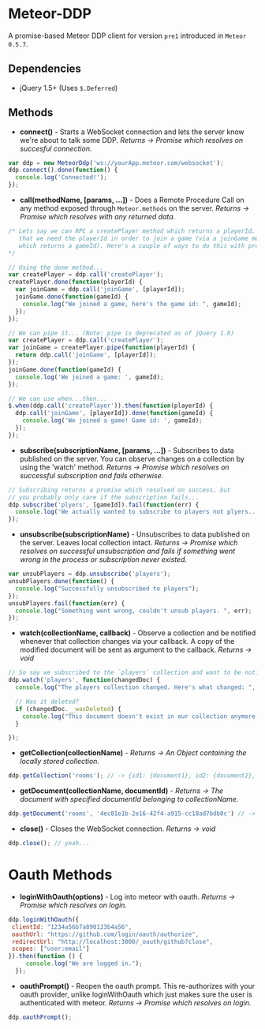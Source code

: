 Meteor-DDP
==========

A promise-based Meteor DDP client for version `pre1` introduced in `Meteor 0.5.7`.

Dependencies
--------------------
* jQuery 1.5+ (Uses `$.Deferred`)


Methods
------------

* **connect()** - Starts a WebSocket connection and lets the server know we're about to talk some DDP. *Returns -> Promise which resolves on succesful connection.*

```js
var ddp = new MeteorDdp('ws://yourApp.meteor.com/websocket');
ddp.connect().done(function() {
  console.log('Connected!');
});
```
  
* **call(methodName, [params, ...])** - Does a Remote Procedure Call on any method exposed through `Meteor.methods` on the server. *Returns -> Promise which resolves with any returned data.*

```js
/* Lets say we can RPC a createPlayer method which returns a playerId. Lets also say 
   that we need the playerId in order to join a game (via a joinGame method 
   which returns a gameId). Here's a couple of ways to do this with promises: 
*/

// Using the done method...
var createPlayer = ddp.call('createPlayer');
createPlayer.done(function(playerId) {
  var joinGame = ddp.call('joinGame', [playerId]);
  joinGame.done(function(gameId) {
    console.log("We joined a game, here's the game id: ", gameId);
  });
});

// We can pipe it... (Note: pipe is deprecated as of jQuery 1.8)
var createPlayer = ddp.call('createPlayer');
var joinGame = createPlayer.pipe(function(playerId) {
  return ddp.call('joinGame', [playerId]);
});
joinGame.done(function(gameId) {
  console.log('We joined a game: ', gameId);
});

// We can use when...then...
$.when(ddp.call('createPlayer')).then(function(playerId) {
  ddp.call('joinGame', [playerId]).done(function(gameId) {
    console.log('We joined a game! Game id: ', gameId);
  });
});
```

* **subscribe(subscriptionName, [params, ...])** - Subscribes to data published on the server. You can observe changes on a collection by using the 'watch' method. *Returns -> Promise which resolves on successful subscription and fails otherwise.*

```js
// Subscribing returns a promise which resolved on success, but 
// you probably only care if the subscription fails...
ddp.subscribe('plyers', [gameId]).fail(function(err) {
  console.log('We actually wanted to subscribe to players not plyers...');
});
```

* **unsubscribe(subscriptionName)** - Unsubscribes to data published on the server. Leaves local collection intact. *Returns -> Promise which resolves on successful unsubscription and fails if something went wrong in the process or subscription never existed.*

```js
var unsubPlayers = ddp.unsubscribe('players');
unsubPlayers.done(function() {
  console.log("Successfully unsubscribed to players");
});
unsubPlayers.fail(function(err) {
  console.log("Something went wrong, couldn't unsub players. ", err);
});
```

* **watch(collectionName, callback)** - Observe a collection and be notified whenever that collection changes via your callback. A copy of the modified document will be sent as argument to the callback. *Returns -> void*

```js
// So say we subscribed to the `players` collection and want to be notified when any change occurs:
ddp.watch('players', function(changedDoc) {
  console.log("The players collection changed. Here's what changed: ", changedDoc);

  // Was it deleted?
  if (changedDoc.__wasDeleted) {
    console.log("This document doesn't exist in our collection anymore :(");
  }

});
```

* **getCollection(collectionName)** - *Returns -> An Object containing the locally stored collection.*

```js
ddp.getCollection('rooms'); // -> {id1: {document1}, id2: {document2}, ...}
```

* **getDocument(collectionName, documentId)** - *Returns -> The document with specified documentId belonging to collectionName.*

```js
ddp.getDocument('rooms', '4ec81e1b-2e16-42f4-a915-cc18ad7bdb0c') // -> {document}
```

* **close()** - Closes the WebSocket connection. *Returns -> void*

```js
ddp.close(); // yeah...
```

# Oauth Methods

* **loginWithOauth(options)** - Log into meteor with oauth. *Returns -> Promise which resolves on login.*

```js
ddp.loginWithOauth({
 clientId: "1234a56b7a890123b4a56",
 oauthUrl: "https://github.com/login/oauth/authorize",
 redirectUrl: "http://localhost:3000/_oauth/github?close",
 scopes: ["user:email"]
}).then(function () {
     console.log("We are logged in.");
  });
```

* **oauthPrompt()** - Reopen the oauth prompt. This re-authorizes with your oauth provider, unlike loginWithOauth which just makes sure the user is authenticated with meteor. *Returns -> Promise which resolves on login.*

```js
ddp.oauthPrompt();
```
